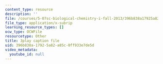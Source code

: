 ```yaml
---
content_type: resource
description: ''
file: /courses/5-07sc-biological-chemistry-i-fall-2013/396b838a17925a82a85c0ff933e7de5d_6c1jkgSynrI.vtt
file_type: application/x-subrip
learning_resource_types: []
ocw_type: OCWFile
resourcetype: Other
title: 3play caption file
uid: 396b838a-1792-5a82-a85c-0ff933e7de5d
video_metadata:
  youtube_id: null
---
```

